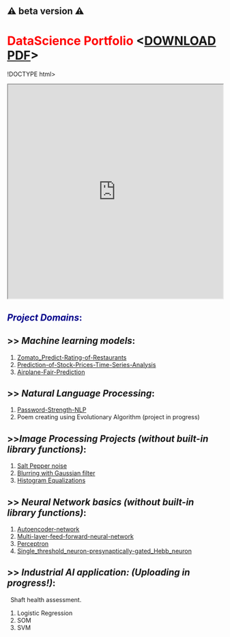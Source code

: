## ⚠️ beta version ⚠️


# <span style="color:Red">**DataScience Portfolio**</span>   <[DOWNLOAD PDF](https://github.com/vaishnavi1197/Vaishnavi_Portfolio/blob/main/PORTFOLIO_Vaishnavi.pdf)> 



!DOCTYPE html>
<html>
  <head>
    <title>Portfolio</title>
  </head>
  <body>
    <iframe src="https://github.com/vaishnavi1197/Vaishnavi_Portfolio/blob/main/PORTFOLIO_Vaishnavi.pdf" width="100%" height="500px">
    </iframe>
  </body>
</html>


## <span style="color:darkblue">*Project Domains*:</span>

## >> __*Machine learning models*__:
1. [Zomato_Predict-Rating-of-Restaurants](https://github.com/vaishnavi1197/Zomato_Predict-Rating-of-Restaurants.)
2. [Prediction-of-Stock-Prices-Time-Series-Analysis](https://github.com/vaishnavi1197/Prediction-of-Stock-Prices-Time-Series-Analysis-)
3. [Airplane-Fair-Prediction](https://github.com/vaishnavi1197/Airplane-Fair-Prediction-)

## >> __*Natural Language Processing*__:
1. [Password-Strength-NLP](https://github.com/vaishnavi1197/Password-Strength-NLP-)
2. Poem creating using Evolutionary Algorithm (project in progress)

## >>__*Image Processing Projects (without built-in library functions)*__:
1. [Salt Pepper noise](https://github.com/vaishnavi1197/Digital-Image-Processing-Library/tree/main/Salt%20Pepper%20noise)
2. [Blurring with Gaussian filter](https://github.com/vaishnavi1197/Digital-Image-Processing-Library/tree/main/Blurring_Gaussian_Filtering)
3. [Histogram Equalizations](https://github.com/vaishnavi1197/Digital-Image-Processing-Library/tree/main/Histogram%20Equalizations)


## >> __*Neural Network basics (without built-in library functions)*__:
1. [Autoencoder-network ](https://github.com/vaishnavi1197/Autoencoder-network)
2. [Multi-layer-feed-forward-neural-network ](https://github.com/vaishnavi1197/-Multi-layer-feed-forward-neural-network)
3. [Perceptron](https://github.com/vaishnavi1197/Perceptron)
4. [Single_threshold_neuron-presynaptically-gated_Hebb_neuron](https://github.com/vaishnavi1197/Single_threshold_neuron-presynaptically-gated_Hebb_neuron)


## >> __*Industrial AI application: (Uploading in progress!)*__:
   Shaft health assessment.
1. Logistic Regression
2. SOM
3. SVM


